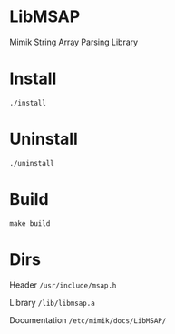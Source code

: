 # LibMSAP

Mimik String Array Parsing Library


# Install

`./install`


# Uninstall

`./uninstall`


# Build

`make build`


# Dirs

Header `/usr/include/msap.h`

Library `/lib/libmsap.a`

Documentation `/etc/mimik/docs/LibMSAP/`
